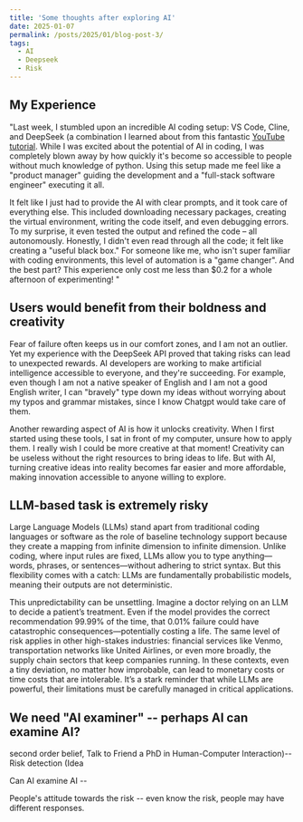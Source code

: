 ```yaml
---
title: 'Some thoughts after exploring AI'
date: 2025-01-07
permalink: /posts/2025/01/blog-post-3/
tags:
  - AI
  - Deepseek
  - Risk
---
```



My Experience
----
"Last week, I stumbled upon an incredible AI coding setup: VS Code, Cline, and DeepSeek (a combination I learned about from this fantastic [YouTube tutorial](https://www.youtube.com/watch?v=w4uWpeJqMT0). While I was excited about the potential of AI in coding, I was completely blown away by how quickly it's become so accessible to people without much knowledge of python. Using this setup made me feel like a "product manager" guiding the development and a "full-stack software engineer" executing it all.

It felt like I just had to provide the AI with clear prompts, and it took care of everything else. This included downloading necessary packages, creating the virtual environment, writing the code itself, and even debugging errors. To my surprise, it even tested the output and refined the code – all autonomously. Honestly, I didn't even read through all the code; it felt like creating a "useful black box." For someone like me, who isn't super familiar with coding environments, this level of automation is a "game changer". And the best part? This experience only cost me less than $0.2 for a whole afternoon of experimenting! "


Users would benefit from their boldness and creativity
------
Fear of failure often keeps us in our comfort zones, and I am not an outlier. Yet my experience with the DeepSeek API proved that taking risks can lead to unexpected rewards. AI developers are working to make artificial intelligence accessible to everyone, and they're succeeding. For example, even though I am not a native speaker of English and I am not a good English writer, I can "bravely" type down my ideas without worrying about my typos and grammar mistakes, since I know Chatgpt would take care of them. 

Another rewarding aspect of AI is how it unlocks creativity. When I first started using these tools, I sat in front of my computer, unsure how to apply them. I really wish I could be more creative at that moment! Creativity can be useless without the right resources to bring ideas to life. But with AI, turning creative ideas into reality becomes far easier and more affordable, making innovation accessible to anyone willing to explore.

LLM-based task is extremely risky
-----
Large Language Models (LLMs) stand apart from traditional coding languages or software as the role of baseline technology support because they create a mapping from infinite dimension to infinite dimension. Unlike coding, where input rules are fixed, LLMs allow you to type anything—words, phrases, or sentences—without adhering to strict syntax. But this flexibility comes with a catch: LLMs are fundamentally probabilistic models, meaning their outputs are not deterministic.

This unpredictability can be unsettling. Imagine a doctor relying on an LLM to decide a patient’s treatment. Even if the model provides the correct recommendation 99.99% of the time, that 0.01% failure could have catastrophic consequences—potentially costing a life. The same level of risk applies in other high-stakes industries: financial services like Venmo, transportation networks like United Airlines, or even more broadly, the supply chain sectors that keep companies running.  In these contexts, even a tiny deviation, no matter how improbable, can lead to monetary costs or time costs that are intolerable. It’s a stark reminder that while LLMs are powerful, their limitations must be carefully managed in critical applications.

We need "AI examiner" -- perhaps AI can examine AI?
----------
second order belief, Talk to Friend a PhD in Human-Computer Interaction)-- Risk detection (Idea

Can AI examine AI -- 

People's attitude towards the risk -- even know the risk, people may have different responses.


